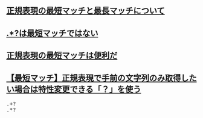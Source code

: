 ## [正規表現の最短マッチと最長マッチについて](http://www.koikikukan.com/archives/2013/11/28-015555.php)
## [.*?は最短マッチではない](https://qiita.com/anqooqie/items/191ad215e93237c77811)
## [正規表現の最短マッチは便利だ](https://www.wareko.jp/blog/the-shortest-match-of-regular-expression-is-convenient-wareko-programming-course)
## [【最短マッチ】正規表現で手前の文字列のみ取得したい場合は特性変更できる「？」を使う](https://web-creators-hub.com/php/pattern/)

<pre>
.+?
.*?
</pre>
